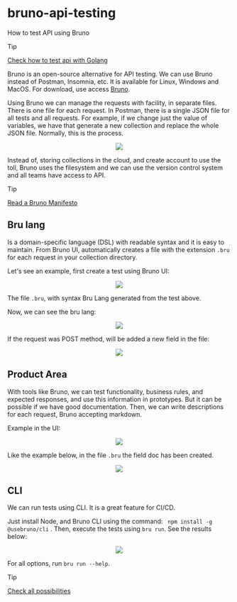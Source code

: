 # bruno-api-testing
How to test API using Bruno    

> [!TIP]  
> [Check how to test api with Golang](test/readme.md)   


Bruno is an open-source alternative for API testing. We can use Bruno instead of Postman, Insomnia, etc. It is available for Linux, Windows and MacOS. For download, use access [Bruno](https://www.usebruno.com/).

Using Bruno we can manage the requests with facility, in separate files. There is one file for each request. In Postman, there is a single JSON file for all tests and all requests. For example, if we change just the value of variables, we have that generate a new collection and replace the whole JSON file. Normally, this is the process.    

<p align="center">
  <img src="./image/one-file-for-each-request.png" />
</p>



Instead of, storing collections in the cloud, and create account to use the toll, Bruno uses the filesystem and we can use the version control system and all teams have access to API.  

> [!TIP]  
> [Read a Bruno Manifesto](https://docs.usebruno.com/introduction/manifesto)   


##  Bru lang    

Is a domain-specific language (DSL) with readable syntax and it is easy to maintain. From Bruno UI, automatically creates a file with the extension `.bru` for each request in your collection directory.

Let's see an example, first create a test using Bruno UI:  

<p align="center">
  <img src="./image/bruno-get.png" />
</p>



The file `.bru`, with syntax Bru Lang generated from the test above.  

Now, we can see the bru lang:   

<p align="center">
  <img src="./image/bru-lang-get.png" />
</p>


If the request was POST method, will be added a new field in the file:   


<p align="center">
  <img src="./image/payload.png" />
</p>  



## Product Area     

With tools like Bruno, we can test functionality, business rules, and expected responses, and use this information in prototypes. But it can be possible if we have good documentation. Then, we can write descriptions for each request, Bruno accepting markdown.    

Example in the UI:    


<p align="center">
  <img src="./image/doc.png" />
</p> 



Like the example below, in the file `.bru` the field doc has been created.  

<p align="center">
  <img src="./image/docfile.png" />
</p> 



## CLI    

We can run tests using CLI. It is a great feature for CI/CD.  

Just install Node, and Bruno CLI using the command: ` npm install -g @usebruno/cli` . Then, execute the tests using `bru run`. See the results below:   


<p align="center">
  <img src="./image/cli.png" />
</p>  


For all options, run `bru run --help`.   


> [!TIP]  
> [Check all possibilities](https://docs.usebruno.com/bru-cli/overview)  

